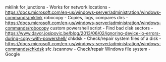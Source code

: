 mklink for junctions			- Works for network locations			    - https://docs.microsoft.com/en-us/windows-server/administration/windows-commands/mklink
robocopy						      - Copies, logs, compares dirs			    - https://docs.microsoft.com/en-us/windows-server/administration/windows-commands/robocopy
custom powershell script	- Find bad disk sectors					      - https://www.davor.josipovic.be/blog/2013/06/02/ignoring-device-io-errors-during-copy-with-powershell/
chkdsk							      - Check/repair system files of a disk	- https://docs.microsoft.com/en-us/windows-server/administration/windows-commands/chkdsk
sfc /scannow					    - Check/repair Windows file system		- Google

<html>
 <head>
    <style>
    {
        box-sizing: border-box;
    }
    /* Set additional styling options for the columns*/
    .column {
    float: left;
    width: 50%;
    }

    .row:after {
    content: "";
    display: table;
    clear: both;
    }
    </style>
 </head>
 <body>
    <div class="row">
        <div class="column" style="background-color:#94d2bd;">
            <h2>Column 1</h2>
            <p>
            
            mklink for junctions
            robocopy
            custom powershell script
            chkdsk
            sfc /scannow
            
            </p>
        </div>
        <div class="column" style="background-color:#e9d8a6;">
            <h2>Column 2</h2>
            <p>
            
            Works for network locations
            Copies, logs, compares dirs
            Find bad disk sectors
            Check/repair system files of a disk
            Check/repair Windows file system
            
            </p>
        </div>
        <div class="column" style="background-color:#ee9b00;">
            <h2>Column 3</h2>
            <p>
            
            https://docs.microsoft.com/en-us/windows-server/administration/windows-commands/mklink
            https://docs.microsoft.com/en-us/windows-server/administration/windows-commands/robocopy
            https://www.davor.josipovic.be/blog/2013/06/02/ignoring-device-io-errors-during-copy-with-powershell/
            https://docs.microsoft.com/en-us/windows-server/administration/windows-commands/chkdsk
            -
            
            </p>
        </div>
    </div>
 </body>
</html>
